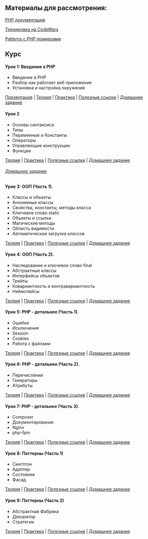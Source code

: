 ## Материалы для рассмотрения:

[PHP документация](https://www.php.net/docs.php)

[Тренировка на CodeWars](https://www.codewars.com/kata/search/php?q=&beta=false)

[Patterns с PHP примерами](https://refactoring.guru/uk/design-patterns/php)

## Курс

#### Урок 1: Введение в PHP

- Введение в PHP
- Разбор как работает веб приложение
- Установка и настройка окружения

[Презентация](https://docs.google.com/presentation/d/1vStwVV_O-Ydzg9oo4fAwOq3tqDCdNf3ucCLevCqEsJQ/edit?usp=sharing) | [Теория](lessons/lesson-01/theory.md) | [Практика](lessons/lesson-01/practice.md) | [Полезные ссылки](lessons/lesson-01/links.md) | [Домашнее задание](lessons/lesson-01/hw.md)

#### Урок 2

- Основы синтаксиса
- Типы
- Переменные и Константы
- Операторы
- Управляющие конструкции
- Функции

[Теория](lessons/lesson-02/theory.md) | [Практика](lessons/lesson-02/practice.md) | [Полезные ссылки](lessons/lesson-02/links.md) | [Домашнее задание](lessons/lesson-02/hw.md)

###### [Домашнее задание](lessons/lesson-02/practice.md)

#### Урок 3: ООП (Часть 1).

- Классы и объекты
- Анонимные классы
- Свойства, константы, методы класса
- Ключевое слово static
- Объекты и ссылки
- Магические методы
- Область видимости
- Автоматическая загрузка классов

[Теория](lessons/lesson-03/theory.md) | [Практика](lessons/lesson-03/practice.md) | [Полезные ссылки](lessons/lesson-03/links.md) | [Домашнее задание](lessons/lesson-03/practice.md)

#### Урок 4: ООП (Часть 2).

- Наследование и ключевое слово final
- Абстрактные классы
- Интерфейсы объектов
- Трейты
- Ковариантность и контравариантность
- Неймспейсы

[Теория](lessons/lesson-04/theory.md) | [Практика](lessons/lesson-04/practice.md) | [Полезные ссылки](lessons/lesson-04/links.md) | [Домашнее задание](lessons/lesson-04/practice.md)

#### Урок 5: PHP - детальнее (Часть 1).

- Ошибки
- Исключения
- Session
- Cookies
- Работа с файлами

[Теория](./lessons/lesson-05/theory.md) | [Практика](./lessons/lesson-05/practice.md) | [Полезные ссылки](./lessons/lesson-05/links.md) | [Домашнее задание](lessons/lesson-05/practice.md)

#### Урок 6: PHP - детальнее (Часть 2).

- Перечисления
- Генераторы
- Атрибуты

[Теория](./lessons/lesson-06/theory.md) | [Практика](./lessons/lesson-06/practice.md) | [Полезные ссылки](./lessons/lesson-06/links.md) | [Домашнее задание](lessons/lesson-06/practice.md)

#### Урок 7: PHP - детальнее (Часть 3).

- Composer
- Документирование
- Nginx
- php-fpm

[Теория](./lessons/lesson-07/theory.md) | [Практика](./lessons/lesson-07/practice.md) | [Полезные ссылки](./lessons/lesson-07/links.md) | [Домашнее задание](lessons/lesson-07/practice.md)

#### Урок 8: Паттерны (Часть 1)

- Синглтон
- Адаптер
- Состояние
- Фасад

[Теория](./lessons/lesson-08/theory.md) | [Практика](./lessons/lesson-08/practice.md) | [Полезные ссылки](./lessons/lesson-08/links.md) | [Домашнее задание](lessons/lesson-08/practice.md)

#### Урок 9: Паттерны (Часть 2)

- Абстрактная Фабрика
- Декоратор
- Стратегии

[Теория](./lessons/lesson-09/theory.md) | [Практика](./lessons/lesson-09/practice.md) | [Полезные ссылки](./lessons/lesson-09/links.md) | [Домашнее задание](lessons/lesson-09/practice.md)